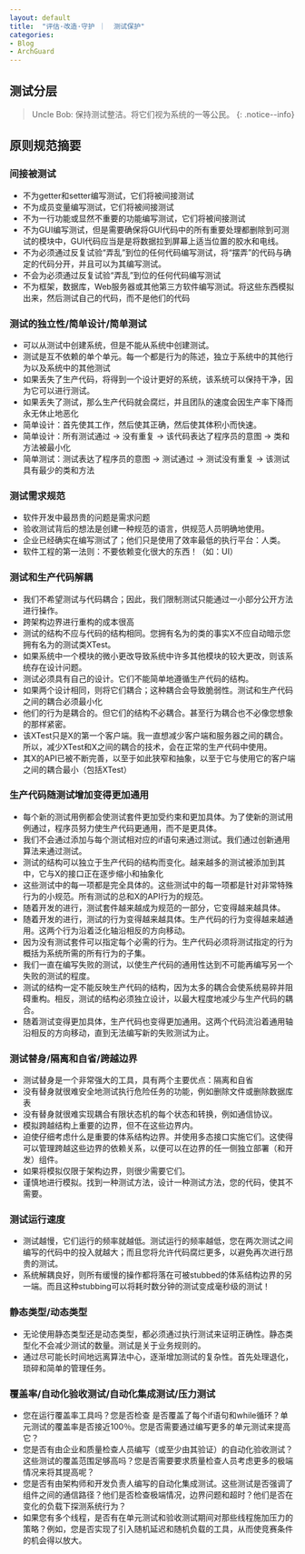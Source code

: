 ```yaml
---
layout: default
title:  "评估·改造·守护 ｜  测试保护"
categories:
- Blog
- ArchGuard
---
```


## 测试分层
> Uncle Bob: 保持测试整洁。将它们视为系统的一等公民。
{: .notice--info}



## 原则规范摘要

### 间接被测试
- 不为getter和setter编写测试，它们将被间接测试
- 不为成员变量编写测试，它们将被间接测试
- 不为一行功能或显然不重要的功能编写测试，它们将被间接测试
- 不为GUI编写测试，但是需要确保将GUI代码中的所有重要处理都删除到可测试的模块中，GUI代码应当是是将数据拉到屏幕上适当位置的胶水和电线。
- 不为必须通过反复试验“弄乱”到位的任何代码编写测试，将“摆弄”的代码与确定的代码分开，并且可以为其编写测试。
- 不会为必须通过反复试验“弄乱”到位的任何代码编写测试
- 不为框架，数据库，Web服务器或其他第三方软件编写测试。将这些东西模拟出来，然后测试自己的代码，而不是他们的代码

### 测试的独立性/简单设计/简单测试
- 可以从测试中创建系统，但是不能从系统中创建测试。
- 测试是互不依赖的单个单元。每一个都是行为的陈述，独立于系统中的其他行为以及系统中的其他测试
- 如果丢失了生产代码，将得到一个设计更好的系统，该系统可以保持干净，因为它可以进行测试。
- 如果丢失了测试，那么生产代码就会腐烂，并且团队的速度会因生产率下降而永无休止地恶化
- 简单设计：首先使其工作，然后使其正确，然后使其体积小而快速。
- 简单设计：所有测试通过 -> 没有重复 -> 该代码表达了程序员的意图 -> 类和方法被最小化
- 简单测试：测试表达了程序员的意图 -> 测试通过 -> 测试没有重复 -> 该测试具有最少的类和方法

### 测试需求规范
- 软件开发中最昂贵的问题是需求问题
- 验收测试背后的想法是创建一种规范的语言，供规范人员明确地使用。
- 企业已经确实在编写测试了；他们只是使用了效率最低的执行平台：人类。
- 软件工程的第一法则：不要依赖变化很大的东西！（如：UI）

### 测试和生产代码解耦
- 我们不希望测试与代码耦合；因此，我们限制测试只能通过一小部分公开方法进行操作。
- 跨架构边界进行重构的成本很高
- 测试的结构不应与代码的结构相同。您拥有名为的类的事实X不应自动暗示您拥有名为的测试类XTest。
- 如果系统中一个模块的微小更改导致系统中许多其他模块的较大更改，则该系统存在设计问题。
- 测试必须具有自己的设计。它们不能简单地遵循生产代码的结构。
- 如果两个设计相同，则将它们耦合；这种耦合会导致脆弱性。测试和生产代码之间的耦合必须最小化
- 他们的行为是耦合的。但它们的结构不必耦合。甚至行为耦合也不必像您想象的那样紧密。
- 该XTest只是X的第一个客户端。我一直想减少客户端和服务器之间的耦合。所以，减少XTest和X之间的耦合的技术，会在正常的生产代码中使用。
- 其X的API已被不断完善，以至于如此狭窄和抽象，以至于它与使用它的客户端之间的耦合最小（包括XTest）

### 生产代码随测试增加变得更加通用
- 每个新的测试用例都会使测试套件更加受约束和更加具体。为了使新的测试用例通过，程序员努力使生产代码更通用，而不是更具体。
- 我们不会通过添加与每个测试相对应的if语句来通过测试。我们通过创新通用算法来通过测试。
- 测试的结构可以独立于生产代码的结构而变化。越来越多的测试被添加到其中，它与X的接口正在逐步缩小和抽象化
- 这些测试中的每一项都是完全具体的。这些测试中的每一项都是针对非常特殊行为的小规范。所有测试的总和X的API行为的规范。
- 随着开发的进行，测试套件越来越成为规范的一部分，它变得越来越具体。
- 随着开发的进行，测试的行为变得越来越具体。生产代码的行为变得越来越通用。这两个行为沿着泛化轴沿相反的方向移动。
- 因为没有测试套件可以指定每个必需的行为。生产代码必须将测试指定的行为概括为系统所需的所有行为的子集。
- 我们一直在编写失败的测试，以使生产代码的通用性达到不可能再编写另一个失败的测试的程度。
- 测试的结构一定不能反映生产代码的结构，因为太多的耦合会使系统易碎并阻碍重构。相反，测试的结构必须独立设计，以最大程度地减少与生产代码的耦合。
- 随着测试变得更加具体，生产代码也变得更加通用。这两个代码流沿着通用轴沿相反的方向移动，直到无法编写新的失败测试为止。

### 测试替身/隔离和自省/跨越边界
- 测试替身是一个非常强大的工具，具有两个主要优点：隔离和自省
- 没有替身就很难安全地测试执行危险任务的功能，例如删除文件或删除数据库表
- 没有替身就很难实现耦合有限状态机的每个状态和转换，例如通信协议。
- 模拟跨越结构上重要的边界，但不在这些边界内。
- 迫使仔细考虑什么是重要的体系结构边界。并使用多态接口实施它们。这使得可以管理跨越这些边界的依赖关系，以便可以在边界的任一侧独立部署（和开发）组件。
- 如果将模拟仅限于架构边界，则很少需要它们。
- 谨慎地进行模拟。找到一种测试方法，设计一种测试方法，您的代码，使其不需要。

### 测试运行速度
- 测试越慢，它们运行的​​频率就越低。测试运行的频率越低，您在两次测试之间编写的代码中的投入就越大；而且您将允许代码腐烂更多，以避免再次进行昂贵的测试。
- 系统解耦良好，则所有缓慢的操作都将落在可被stubbed的体系结构边界的另一端。而且这种stubbing可以将耗时数分钟的测试变成毫秒级的测试！

### 静态类型/动态类型
- 无论使用静态类型还是动态类型，都必须通过执行测试来证明正确性。静态类型化不会减少测试的数量。测试是关于业务规则的。
- 通过尽可能长时间地远离算法中心，逐渐增加测试的复杂性。首先处理退化，琐碎和简单的管理任务。

### 覆盖率/自动化验收测试/自动化集成测试/压力测试
- 您在运行覆盖率工具吗？您是否检查 是否覆盖了每个if语句和while循环？单元测试的覆盖率是否接近100％。您是否需要通过编写更多的单元测试来提高它？
- 您是否有由企业和质量检查人员编写（或至少由其验证）的自动化验收测试？这些测试的覆盖范围足够高吗？您是否需要要求质量检查人员考虑更多的极端情况来将其提高呢？
- 您是否有由架构师和开发负责人编写的自动化集成测试。这些测试是否强调了组件之间的通信路径？他们是否检查极端情况，边界问题和超时？他们是否在变化的负载下探测系统行为？
- 如果您有多个线程，是否有在单元测试和验收测试期间对那些线程施加压力的策略？例如，您是否实现了引入随机延迟和随机负载的工具，从而使竞赛条件的机会得以放大。






